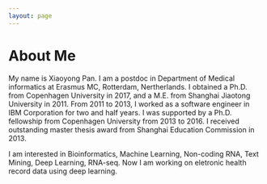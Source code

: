 ```yaml
---
layout: page
---
```


# About Me

My name is Xiaoyong Pan. I am a postdoc in Department of Medical informatics at Erasmus MC, Rotterdam, Nertherlands.
I obtained a Ph.D. from Copenhagen University in 2017, and a M.E. from Shanghai Jiaotong University in 2011. From 2011 to 2013, I worked as a 
software engineer in IBM Corporation for two and half years. I was supported by a Ph.D. fellowship from Copenhagen University from 2013 to 2016.
I received outstanding master thesis award from Shanghai Education Commission in 2013.

I am interested in Bioinformatics, Machine Learning, Non-coding RNA, Text Mining, Deep Learning, RNA-seq.
Now I am working on eletronic health record data using deep learning. 



